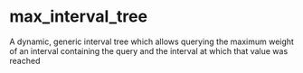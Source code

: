 # max_interval_tree
A dynamic, generic interval tree which allows querying the maximum weight of an interval containing the query and the interval at which that value was reached
